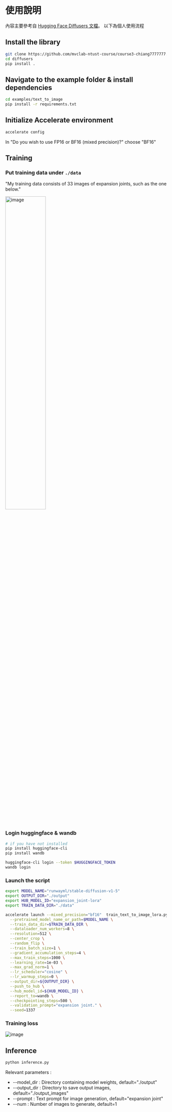 # 使用說明

內容主要參考自 [Hugging Face Diffusers 文檔](https://huggingface.co/docs/diffusers/en/training/lora)。
以下為個人使用流程

## Install the library
```bash    
git clone https://github.com/mvclab-ntust-course/course3-chiang7777777.git
cd diffusers
pip install .
```

## Navigate to the example folder & install dependencies
```bash    
cd examples/text_to_image
pip install -r requirements.txt
```

## Initialize Accelerate environment
```bash    
accelerate config
```
In "Do you wish to use FP16 or BF16 (mixed precision)?"
choose "BF16"

## Training 
### Put training data under ``` ./data ```
"My training data consists of 33 images of expansion joints, such as the one below."

<img src="https://i.imgur.com/soA5ORX.png" alt="image" style="width: 50%; height: auto;">

### Login huggingface & wandb
```bash    
# if you have not installed
pip install huggingface-cli
pip install wandb

huggingface-cli login --token $HUGGINGFACE_TOKEN
wandb login
```

### Launch the script
```bash    
export MODEL_NAME="runwayml/stable-diffusion-v1-5"
export OUTPUT_DIR="./output"
export HUB_MODEL_ID="expansion_joint-lora"
export TRAIN_DATA_DIR="./data"

accelerate launch --mixed_precision="bf16"  train_text_to_image_lora.py \
  --pretrained_model_name_or_path=$MODEL_NAME \
  --train_data_dir=$TRAIN_DATA_DIR \
  --dataloader_num_workers=8 \
  --resolution=512 \
  --center_crop \
  --random_flip \
  --train_batch_size=1 \
  --gradient_accumulation_steps=4 \
  --max_train_steps=1000 \
  --learning_rate=1e-03 \
  --max_grad_norm=1 \
  --lr_scheduler="cosine" \
  --lr_warmup_steps=0 \
  --output_dir=${OUTPUT_DIR} \
  --push_to_hub \
  --hub_model_id=${HUB_MODEL_ID} \
  --report_to=wandb \
  --checkpointing_steps=500 \
  --validation_prompt="expansion joint." \
  --seed=1337 
```
### Training loss
![image](https://i.imgur.com/K06NgCn.png)

## Inference
```bash    
python inference.py
```
Relevant parameters :
* --model_dir : Directory containing model weights, default="./output"
* --output_dir : Directory to save output images, default="./output_images"
* --prompt : Text prompt for image generation, default="expansion joint"
* --num : Number of images to generate, default=1





